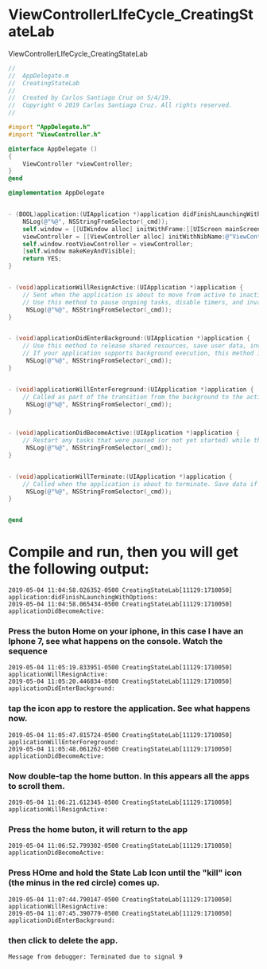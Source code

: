 # ViewControllerLIfeCycle_CreatingStateLab
ViewControllerLIfeCycle_CreatingStateLab

``` objective-c
//
//  AppDelegate.m
//  CreatingStateLab
//
//  Created by Carlos Santiago Cruz on 5/4/19.
//  Copyright © 2019 Carlos Santiago Cruz. All rights reserved.
//

#import "AppDelegate.h"
#import "ViewController.h"

@interface AppDelegate ()
{
    ViewController *viewController;
}
@end

@implementation AppDelegate


- (BOOL)application:(UIApplication *)application didFinishLaunchingWithOptions:(NSDictionary *)launchOptions {
    NSLog(@"%@", NSStringFromSelector(_cmd));
    self.window = [[UIWindow alloc] initWithFrame:[[UIScreen mainScreen] bounds]];
    viewController = [[ViewController alloc] initWithNibName:@"ViewController" bundle:nil];
    self.window.rootViewController = viewController;
    [self.window makeKeyAndVisible];
    return YES;
}


- (void)applicationWillResignActive:(UIApplication *)application {
    // Sent when the application is about to move from active to inactive state. This can occur for certain types of temporary interruptions (such as an incoming phone call or SMS message) or when the user quits the application and it begins the transition to the background state.
    // Use this method to pause ongoing tasks, disable timers, and invalidate graphics rendering callbacks. Games should use this method to pause the game.
     NSLog(@"%@", NSStringFromSelector(_cmd));
}


- (void)applicationDidEnterBackground:(UIApplication *)application {
    // Use this method to release shared resources, save user data, invalidate timers, and store enough application state information to restore your application to its current state in case it is terminated later.
    // If your application supports background execution, this method is called instead of applicationWillTerminate: when the user quits.
     NSLog(@"%@", NSStringFromSelector(_cmd));
}


- (void)applicationWillEnterForeground:(UIApplication *)application {
    // Called as part of the transition from the background to the active state; here you can undo many of the changes made on entering the background.
     NSLog(@"%@", NSStringFromSelector(_cmd));
}


- (void)applicationDidBecomeActive:(UIApplication *)application {
    // Restart any tasks that were paused (or not yet started) while the application was inactive. If the application was previously in the background, optionally refresh the user interface.
     NSLog(@"%@", NSStringFromSelector(_cmd));
}


- (void)applicationWillTerminate:(UIApplication *)application {
    // Called when the application is about to terminate. Save data if appropriate. See also applicationDidEnterBackground:.
     NSLog(@"%@", NSStringFromSelector(_cmd));
}


@end
```

# Compile and run, then you will get the following output:

``` console
2019-05-04 11:04:58.026352-0500 CreatingStateLab[11129:1710050] application:didFinishLaunchingWithOptions:
2019-05-04 11:04:58.065434-0500 CreatingStateLab[11129:1710050] applicationDidBecomeActive:
```

### Press the buton Home on your iphone, in this case I have an Iphone 7, see what happens on the console. Watch the sequence

``` console
2019-05-04 11:05:19.833951-0500 CreatingStateLab[11129:1710050] applicationWillResignActive:
2019-05-04 11:05:20.446834-0500 CreatingStateLab[11129:1710050] applicationDidEnterBackground:
```

### tap the icon app to restore the application. See what happens now.

``` console 
2019-05-04 11:05:47.815724-0500 CreatingStateLab[11129:1710050] applicationWillEnterForeground:
2019-05-04 11:05:48.061262-0500 CreatingStateLab[11129:1710050] applicationDidBecomeActive:
```

### Now double-tap the home button. In this appears all the apps to scroll them.

``` console
2019-05-04 11:06:21.612345-0500 CreatingStateLab[11129:1710050] applicationWillResignActive:
```

### Press the home buton, it will return to the app

``` console
2019-05-04 11:06:52.799302-0500 CreatingStateLab[11129:1710050] applicationDidBecomeActive:
```

### Press HOme and hold the State Lab Icon until the "kill" icon (the minus in the red circle) comes up.

``` console
2019-05-04 11:07:44.790147-0500 CreatingStateLab[11129:1710050] applicationWillResignActive:
2019-05-04 11:07:45.390779-0500 CreatingStateLab[11129:1710050] applicationDidEnterBackground:

```
### then click to delete the app.
``` console
Message from debugger: Terminated due to signal 9
```




